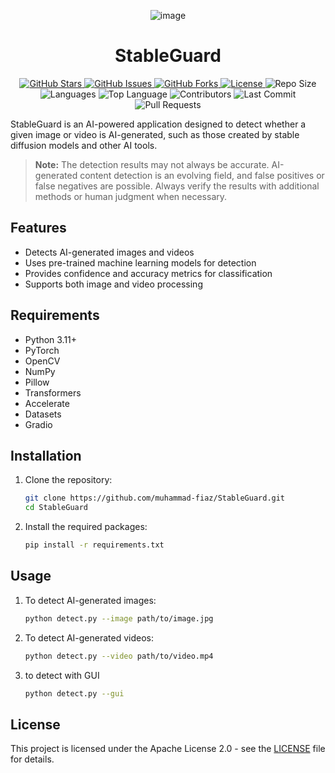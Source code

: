 <div align="center">
  
![image](https://github.com/user-attachments/assets/b32c5050-a06b-4c07-92ff-790e317f2e92)
  
  <h1>StableGuard</h1>
</div>

<div align="center">

  <a href="https://github.com/muhammad-fiaz/StableGuard">
    <img src="https://img.shields.io/github/stars/muhammad-fiaz/StableGuard?style=plastic" alt="GitHub Stars">
  </a>
  <a href="https://github.com/muhammad-fiaz/StableGuard/issues">
    <img src="https://img.shields.io/github/issues/muhammad-fiaz/StableGuard?style=plastic" alt="GitHub Issues">
  </a>
  <a href="https://github.com/muhammad-fiaz/StableGuard/network/members">
    <img src="https://img.shields.io/github/forks/muhammad-fiaz/StableGuard?style=plastic" alt="GitHub Forks">
  </a>
  <a href="https://github.com/muhammad-fiaz/StableGuard/blob/main/LICENSE">
    <img src="https://img.shields.io/github/license/muhammad-fiaz/StableGuard?style=plastic" alt="License">
  </a>

  <img src="https://img.shields.io/github/repo-size/muhammad-fiaz/StableGuard?style=plastic" alt="Repo Size">
  <img src="https://img.shields.io/github/languages/count/muhammad-fiaz/StableGuard?style=plastic" alt="Languages">
  <img src="https://img.shields.io/github/languages/top/muhammad-fiaz/StableGuard?style=plastic" alt="Top Language">

  <img src="https://img.shields.io/github/contributors/muhammad-fiaz/StableGuard?style=plastic" alt="Contributors">
  <img src="https://img.shields.io/github/last-commit/muhammad-fiaz/StableGuard?style=plastic" alt="Last Commit">
  <img src="https://img.shields.io/github/issues-pr/muhammad-fiaz/StableGuard?style=plastic" alt="Pull Requests">

</div>

StableGuard is an AI-powered application designed to detect whether a given image or video is AI-generated, such as those created by stable diffusion models and other AI tools.

> **Note:** The detection results may not always be accurate. AI-generated content detection is an evolving field, and false positives or false negatives are possible. Always verify the results with additional methods or human judgment when necessary.

## Features
- Detects AI-generated images and videos
- Uses pre-trained machine learning models for detection
- Provides confidence and accuracy metrics for classification
- Supports both image and video processing

## Requirements
- Python 3.11+
- PyTorch
- OpenCV
- NumPy
- Pillow
- Transformers
- Accelerate
- Datasets
- Gradio

## Installation
1. Clone the repository:
    ```sh
    git clone https://github.com/muhammad-fiaz/StableGuard.git
    cd StableGuard
    ```

2. Install the required packages:
    ```sh
    pip install -r requirements.txt
    ```

## Usage
1. To detect AI-generated images:
    ```sh
    python detect.py --image path/to/image.jpg
    ```

2. To detect AI-generated videos:
    ```sh
    python detect.py --video path/to/video.mp4
    ```
3. to detect with GUI 
    ```sh
    python detect.py --gui
    ```

## License
This project is licensed under the Apache License 2.0 - see the [LICENSE](LICENSE) file for details.
